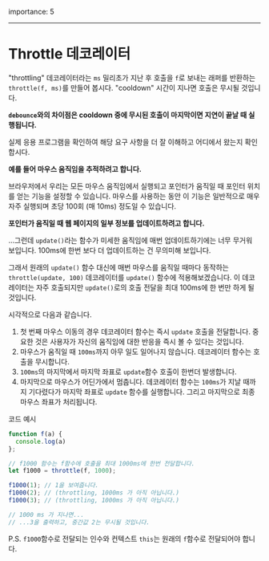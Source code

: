 importance: 5

---

# Throttle 데코레이터

"throttling" 데코레이터라는 `ms` 밀리초가 지난 후 호출을 `f`로 보내는 래퍼를 반환하는 `throttle(f, ms)`를 만들어 봅시다. "cooldown" 시간이 지나면 호출은 무시될 것입니다.

**`debounce`와의 차이점은 cooldown 중에 무시된 호출이 마지막이면 지연이 끝날 때 실행됩니다.**

실제 응용 프로그램을 확인하여 해당 요구 사항을 더 잘 이해하고 어디에서 왔는지 확인합시다.

**예를 들어 마우스 움직임을 추적하려고 합니다.**

브라우저에서 우리는 모든 마우스 움직임에서 실행되고 포인터가 움직일 때 포인터 위치를 얻는 기능을 설정할 수 있습니다. 마우스를 사용하는 동안 이 기능은 일반적으로 매우 자주 실행되며 초당 100회 (매 10ms) 정도일 수 있습니다.

**포인터가 움직일 때 웹 페이지의 일부 정보를 업데이트하려고 합니다.**

...그런데 `update()`라는 함수가 미세한 움직임에 매번 업데이트하기에는 너무 무거워 보입니다. 100ms에 한번 보다 더 업데이트하는 건 무의미해 보입니다.

그래서 원래의 `update()` 함수 대신에 매번 마우스를 움직일 때마다 동작하는 `throttle(update, 100)` 데코레이터를 `update()` 함수에 적용해보겠습니다. 이 데코레이터는 자주 호출되지만 `update()`로의 호출 전달을 최대 100ms에 한 번만 하게 될 것입니다.

시각적으로 다음과 같습니다.

1. 첫 번째 마우스 이동의 경우 데코레이터 함수는 즉시 `update` 호출을 전달합니다. 중요한 것은 사용자가 자신의 움직임에 대한 반응을 즉시 볼 수 있다는 것입니다.
2. 마우스가 움직일 때 `100ms`까지 아무 일도 일어나지 않습니다. 데코레이터 함수는 호출을 무시합니다.
3. `100ms`의 마지막에서 마지막 좌표로 `update`함수 호출이 한번더 발생합니다.
4. 마지막으로 마우스가 어딘가에서 멈춥니다. 데코레이터 함수는 `100ms`가 지날 때까지 기다렸다가 마지막 좌표로 `update` 함수를 실행합니다. 그리고 마지막으로 최종 마우스 좌표가 처리됩니다.

코드 예시

```js
function f(a) {
  console.log(a)
};

// f1000 함수는 f함수에 호출을 최대 1000ms에 한번 전달합니다.
let f1000 = throttle(f, 1000);

f1000(1); // 1을 보여줍니다.
f1000(2); // (throttling, 1000ms 가 아직 아닙니다.)
f1000(3); // (throttling, 1000ms 가 아직 아닙니다.)

// 1000 ms 가 지나면...
// ...3을 출력하고, 중간값 2는 무시될 것입니다.
```

P.S. `f1000`함수로 전달되는 인수와 컨텍스트 `this`는 원래의 `f`함수로 전달되어야 합니다.

